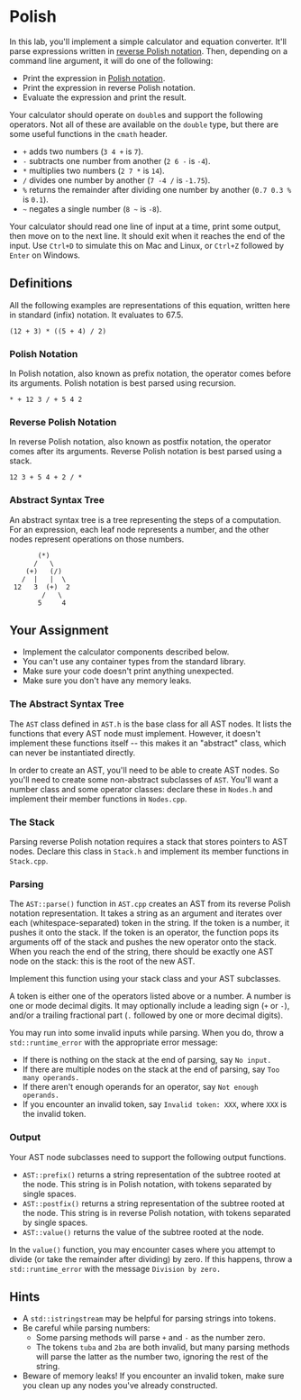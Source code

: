 # Polish

In this lab, you'll implement a simple calculator and equation converter.  It'll
parse expressions written in [reverse Polish notation][rpn].  Then, depending on
a command line argument, it will do one of the following:

- Print the expression in [Polish notation][pn].
- Print the expression in reverse Polish notation.
- Evaluate the expression and print the result.

Your calculator should operate on `double`s and support the following operators.
Not all of these  are available on the `double` type,  but there are some useful
functions in the `cmath` header.

- `+` adds two numbers (`3 4 +` is `7`).
- `-` subtracts one number from another (`2 6 -` is `-4`).
- `*` multiplies two numbers (`2 7 *` is `14`).
- `/` divides one number by another (`7 -4 /` is `-1.75`).
- `%` returns the remainder after dividing one number by another (`0.7 0.3 %` is `0.1`).
- `~` negates a single number (`8 ~` is `-8`).

Your calculator should read one line of input at a time, print some output, then
move on to the next line.  It should exit  when it reaches the end of the input.
Use `Ctrl+D`  to simulate this on Mac and Linux, or `Ctrl+Z` followed by `Enter`
on Windows.


## Definitions

All the following examples are representations of this equation, written here in
standard (infix) notation.  It evaluates to 67.5.

```
(12 + 3) * ((5 + 4) / 2)
```

### Polish Notation

In Polish notation, also known as prefix notation, the operator comes before its
arguments.  Polish notation is best parsed using recursion.

```
* + 12 3 / + 5 4 2
```

### Reverse Polish Notation

In reverse Polish notation,  also known as postfix notation,  the operator comes
after its arguments.  Reverse Polish notation is best parsed using a stack.

```
12 3 + 5 4 + 2 / *
```

### Abstract Syntax Tree

An abstract syntax tree  is a tree representing the steps of a computation.  For
an expression, each leaf node represents a number, and the other nodes represent
operations on those numbers.

```
       (*)
      /   \
    (+)   (/)
   /  |   |  \
 12   3  (+)  2
        /   \
       5     4
```


## Your Assignment

- Implement the calculator components described below.
- You can't use any container types from the standard library.
- Make sure your code doesn't print anything unexpected.
- Make sure you don't have any memory leaks.


### The Abstract Syntax Tree

The `AST` class defined in `AST.h` is the base class for all AST nodes. It lists
the functions that every AST node must implement.  However, it doesn't implement
these functions itself -- this makes it an "abstract" class,  which can never be
instantiated directly.

In order to create an AST, you'll need to be able to create AST nodes. So you'll
need to create some non-abstract subclasses of `AST`. You'll want a number class
and some operator classes: declare these in `Nodes.h` and implement their member
functions in `Nodes.cpp`.


### The Stack

Parsing reverse Polish notation  requires a stack  that stores  pointers  to AST
nodes.  Declare this class in  `Stack.h`  and implement its  member functions in
`Stack.cpp`.


### Parsing

The `AST::parse()` function in `AST.cpp`  creates an AST from its reverse Polish
notation representation. It takes a string as an argument and iterates over each
(whitespace-separated) token in the string.  If the token is a number, it pushes
it onto the stack.  If the token is an operator, the function pops its arguments
off of the stack and pushes the new operator onto the stack.  When you reach the
end of the string, there should be  exactly one AST node  on the stack:  this is
the root of the new AST.

Implement this function using your stack class and your AST subclasses.

A token is either one of the operators listed above or a number. A number is one
or mode decimal digits.  It may optionally include a leading sign  (`+` or `-`),
and/or a trailing fractional part (`.` followed by one or more decimal digits).

You may run into some invalid inputs while parsing.  When you do, throw a
`std::runtime_error` with the appropriate error message:

- If there is nothing on the stack at the end of parsing, say `No input.`
- If there are multiple nodes on the stack at the end of parsing, say `Too many operands.`
- If there aren't enough operands for an operator, say `Not enough operands.`
- If you encounter an invalid token, say `Invalid token: XXX`, where `XXX` is
  the invalid token.


### Output

Your AST node subclasses need to support the following output functions.

- `AST::prefix()` returns a string representation of the subtree rooted at the node.
  This string is in Polish notation, with tokens separated by single spaces.
- `AST::postfix()` returns a string representation of the subtree rooted at the node.
  This string is in reverse Polish notation, with tokens separated by single spaces.
- `AST::value()` returns the value of the subtree rooted at the node.

In the `value()` function,  you may encounter cases  where you attempt to divide
(or take the remainder after dividing) by zero.  If this happens, throw a
`std::runtime_error` with the message `Division by zero.`


## Hints

- A `std::istringstream` may be helpful for parsing strings into tokens.
- Be careful while parsing numbers:
  - Some parsing methods will parse `+` and `-` as the number zero.
  - The tokens `tuba` and `2ba` are both invalid, but many parsing methods will
    parse the latter as the number two, ignoring the rest of the string.
- Beware of memory leaks! If you encounter an invalid token, make sure you clean
  up any nodes you've already constructed.


[pn]:  https://en.wikipedia.org/wiki/Polish_notation
[rpn]: https://en.wikipedia.org/wiki/Reverse_Polish_notation
